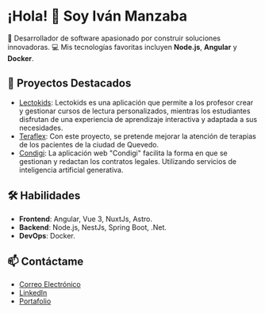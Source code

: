 # ¡Hola! 👋 Soy Iván Manzaba

🎯 Desarrollador de software apasionado por construir soluciones innovadoras.
💻 Mis tecnologías favoritas incluyen **Node.js**, **Angular** y **Docker**.

## 🌟 Proyectos Destacados
- [Lectokids](https://ivan-manzaba.vercel.app/info-projects/lectokids): Lectokids es una aplicación que permite a los profesor crear y gestionar cursos de lectura personalizados, mientras los estudiantes disfrutan de una experiencia de aprendizaje interactiva y adaptada a sus necesidades.
- [Teraflex](https://ivan-manzaba.vercel.app/info-projects/teraflex): Con este proyecto, se pretende mejorar la atención de terapias de los pacientes de la ciudad de Quevedo.
- [Condigi](https://ivan-manzaba.vercel.app/info-projects/condigi): La aplicación web "Condigi" facilita la forma en que se gestionan y redactan los contratos legales. Utilizando servicios de inteligencia artificial generativa.

## 🛠️ Habilidades
- **Frontend**: Angular, Vue 3, NuxtJs, Astro.
- **Backend**: Node.js, NestJs, Spring Boot, .Net.
- **DevOps**: Docker.

## 📫 Contáctame
- [Correo Electrónico](mailto:mauricio.9.inm@gmail.com)
- [LinkedIn](https://linkedin.com/in/iván-manzaba)
- [Portafolio](https://ivan-manzaba.vercel.app/)
